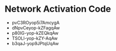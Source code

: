 # Network Activation Code
* pvC3ROyop5i7AmcygA
* dNpvCeyop-kZFagqAw
* p80IG-yop-kZEQkqAw
* TSOLl-yop-kZY-AqAw
* b3qaJ-yop9JPtqUqAw